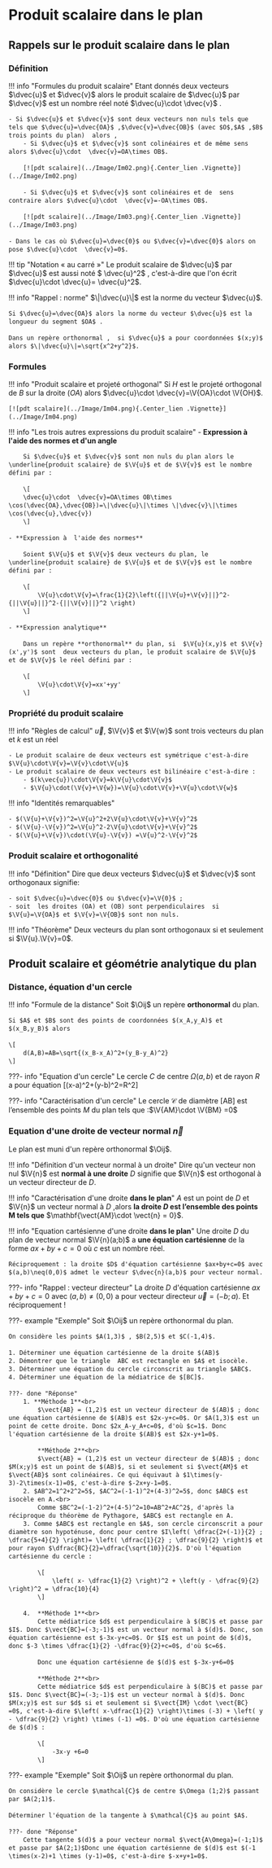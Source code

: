 # Produit scalaire dans le plan

## Rappels sur le produit scalaire dans le plan

### Définition

!!! info "Formules du produit scalaire"
    Etant donnés deux vecteurs  $\dvec{u}$ et $\dvec{v}$ alors le produit scalaire de $\dvec{u}$ par $\dvec{v}$ est un nombre réel noté $\dvec{u}\cdot  \dvec{v}$ .

    - Si $\dvec{u}$ et $\dvec{v}$ sont deux vecteurs non nuls tels que  tels que $\dvec{u}=\dvec{OA}$ ,$\dvec{v}=\dvec{OB}$ (avec $O$,$A$ ,$B$ trois points du plan)  alors ,
        - Si $\dvec{u}$ et $\dvec{v}$ sont colinéaires et de même sens alors $\dvec{u}\cdot  \dvec{v}=OA\times OB$.
        
        [![pdt scalaire](../Image/Im02.png){.Center_lien .Vignette}](../Image/Im02.png)

        - Si $\dvec{u}$ et $\dvec{v}$ sont colinéaires et de  sens contraire alors $\dvec{u}\cdot  \dvec{v}=-OA\times OB$.

        [![pdt scalaire](../Image/Im03.png){.Center_lien .Vignette}](../Image/Im03.png)

    - Dans le cas où $\dvec{u}=\dvec{0}$ ou $\dvec{v}=\dvec{0}$ alors on pose $\dvec{u}\cdot  \dvec{v}=0$.

!!! tip "Notation &laquo; au carré &raquo;"
    Le produit scalaire de $\dvec{u}$ par $\dvec{u}$ est aussi noté $ \dvec{u}^2$ , c'est-à-dire que l'on écrit $\dvec{u}\cdot \dvec{u}=   \dvec{u}^2$.

!!! info "Rappel : norme"
    $\|\dvec{u}\|$ est la norme du vecteur $\dvec{u}$.
    
    Si $\dvec{u}=\dvec{OA}$ alors la norme du vecteur $\dvec{u}$ est la longueur du segment $OA$ .
    
    Dans un repère orthonormal ,  si $\dvec{u}$ a pour coordonnées $(x;y)$ alors $\|\dvec{u}\|=\sqrt{x^2+y^2}$.

### Formules

!!! info "Produit scalaire et projeté orthogonal"
    Si $H$ est le projeté orthogonal de $B$ sur la droite $(OA)$ alors  $\dvec{u}\cdot  \dvec{v}=\V{OA}\cdot \V{OH}$.

    [![pdt scalaire](../Image/Im04.png){.Center_lien .Vignette}](../Image/Im04.png)

!!! info "Les trois  autres expressions du produit scalaire"
    - **Expression à  l'aide des normes et d'un angle**
        
        Si $\dvec{u}$ et $\dvec{v}$ sont non nuls du plan alors le \underline{produit scalaire} de $\V{u}$ et de $\V{v}$ est le nombre défini par :

        \[
        \dvec{u}\cdot  \dvec{v}=OA\times OB\times \cos(\dvec{OA},\dvec{OB})=\|\dvec{u}\|\times \|\dvec{v}\|\times \cos(\dvec{u},\dvec{v})
        \]

    - **Expression à  l'aide des normes**
        
        Soient $\V{u}$ et $\V{v}$ deux vecteurs du plan, le \underline{produit scalaire} de $\V{u}$ et de $\V{v}$ est le nombre défini par :
  
        \[
            \V{u}\cdot\V{v}=\frac{1}{2}\left({||\V{u}+\V{v}||}^2-{||\V{u}||}^2-{||\V{v}||}^2 \right)
        \]
 
    - **Expression analytique**
        
        Dans un repère **orthonormal** du plan, si  $\V{u}(x,y)$ et $\V{v}(x',y')$ sont  deux vecteurs du plan, le produit scalaire de $\V{u}$ et de $\V{v}$ le réel défini par :

        \[
            \V{u}\cdot\V{v}=xx'+yy'
        \]

### Propriété du produit scalaire

!!! info "Règles de calcul"
    $\vec{u}$, $\V{v}$ et $\V{w}$ sont trois vecteurs du plan et  $k$ est un réel

    - Le produit scalaire de deux vecteurs est symétrique c'est-à-dire $\V{u}\cdot\V{v}=\V{v}\cdot\V{u}$
    - Le produit scalaire de deux vecteurs est bilinéaire c'est-à-dire :
        - $(k\vec{u})\cdot\V{v}=k\V{u}\cdot\V{v}$
        - $\V{u}\cdot(\V{v}+\V{w})=\V{u}\cdot\V{v}+\V{u}\cdot\V{w}$

!!! info "Identités remarquables"

    - $(\V{u}+\V{v})^2=\V{u}^2+2\V{u}\cdot\V{v}+\V{v}^2$
    - $(\V{u}-\V{v})^2=\V{u}^2-2\V{u}\cdot\V{v}+\V{v}^2$
    - $(\V{u}+\V{v})\cdot(\V{u}-\V{v}) =\V{u}^2-\V{v}^2$

### Produit scalaire et orthogonalité

!!! info "Définition"
    Dire que deux vecteurs $\dvec{u}$ et $\dvec{v}$ sont orthogonaux signifie:
    
    - soit $\dvec{u}=\dvec{0}$ ou $\dvec{v}=\V{0}$ ;
    - soit  les droites (OA) et (OB) sont perpendiculaires  si $\V{u}=\V{OA}$ et $\V{v}=\V{OB}$ sont non nuls.

!!! info "Théorème"
    Deux vecteurs du plan  sont orthogonaux  si et seulement si $\V{u}.\V{v}=0$.

## Produit scalaire et géométrie analytique du plan

### Distance, équation d'un cercle

!!! info "Formule de la distance"
    Soit $\Oij$ un repère **orthonormal** du plan.
    
    Si $A$ et $B$ sont des points de coordonnées $(x_A,y_A)$ et $(x_B,y_B)$ alors 
    
    \[
        d(A,B)=AB=\sqrt{(x_B-x_A)^2+(y_B-y_A)^2}
    \]

???- info "Equation d'un cercle"
    Le cercle $C$ de centre $\Omega (a ,b)$ et de rayon $R$ a pour équation \[(x-a)^2+(y-b)^2=R^2\]

???- info "Caractérisation d'un cercle"
    Le cercle $\mathcal{C}$   de diamètre [AB] est l’ensemble des points $M$ du plan tels que :$\V{AM}\cdot \V{BM} =0$

### Equation d'une droite de vecteur normal $\vec{n}$

Le plan est muni d'un repère orthonormal $\Oij$.

!!! info "Définition d'un vecteur normal à un droite"
    Dire qu'un vecteur non nul $\V{n}$ est **normal à une droite** $D$ signifie que $\V{n}$ est
    orthogonal à un vecteur directeur de $D$.

!!! info "Caractérisation d'une droite **dans le plan**"
    $A$ est un point de $D$ et  $\V{n}$ un vecteur normal à $D$  ,alors **la droite $D$ est l’ensemble des points M tels que** $\mathbf{\vect{AM}\cdot \vect{n} = 0}$.

!!! info "Equation cartésienne d'une droite **dans le plan**"
    Une  droite $D$ du plan de vecteur normal $\V{n}(a;b)$ a **une équation cartésienne** de la forme $ax+by+c=0$ où $c$ est un nombre réel.

    Réciproquement : la droite $D$ d'équation cartésienne $ax+by+c=0$ avec $(a,b)\neq(0,0)$ admet le vecteur $\dvec{n}(a,b)$ pour vecteur normal.

???- info "Rappel : vecteur directeur"
    La droite $D$ d'équation cartésienne $ax+by+c=0$ avec $(a,b)\neq(0,0)$ a pour vecteur directeur $\vec{u}=(-b;a)$. Et réciproquement !

???- example "Exemple"
    Soit $\Oij$ un repère orthonormal du plan.
    
    On considère les points $A(1,3)$ , $B(2,5)$ et $C(-1,4)$.

    1. Déterminer une équation cartésienne de la droite $(AB)$ 
    2. Démontrer que le triangle  ABC est rectangle en $A$ et isocèle.
    3. Déterminer une équation du cercle circonscrit au triangle $ABC$.
    4. Déterminer une équation de la médiatrice de $[BC]$.

    ???- done "Réponse"
        1. **Méthode 1**<br>
            $\vect{AB} = (1,2)$ est un vecteur directeur de $(AB)$ ; donc une équation cartésienne de $(AB)$ est $2x-y+c=0$. Or $A(1,3)$ est un point de cette droite. Donc $2x_A-y_A+c=0$, d'où $c=1$. Donc l'équation cartésienne de la droite $(AB)$ est $2x-y+1=0$.

            **Méthode 2**<br>
            $\vect{AB} = (1,2)$ est un vecteur directeur de $(AB)$ ; donc $M(x;y)$ est un point de $(AB)$, si et seulement si $\vect{AM}$ et $\vect{AB}$ sont colinéaires. Ce qui équivaut à $1\times(y-3)-2\times(x-1)=0$, c'est-à-dire $-2x+y-1=0$.
        2. $AB^2=1^2+2^2=5$, $AC^2=(-1-1)^2+(4-3)^2=5$, donc $ABC$ est isocèle en A.<br>
            Comme $BC^2=(-1-2)^2+(4-5)^2=10=AB^2+AC^2$, d'après la réciproque du théorème de Pythagore, $ABC$ est rectangle en A.
        3. Comme $ABC$ est rectangle en $A$, son cercle circonscrit a pour diamètre son hypoténuse, donc pour centre $I\left( \dfrac{2+(-1)}{2} ; \dfrac{5+4}{2} \right)= \left( \dfrac{1}{2} ; \dfrac{9}{2} \right)$ et pour rayon $\dfrac{BC}{2}=\dfrac{\sqrt{10}}{2}$. D'où l'équation cartésienne du cercle :
            
            \[
                \left( x- \dfrac{1}{2} \right)^2 + \left(y - \dfrac{9}{2} \right)^2 = \dfrac{10}{4}
            \]

        4.  **Méthode 1**<br>
            Cette médiatrice $d$ est perpendiculaire à $(BC)$ et passe par $I$. Donc $\vect{BC}=(-3;-1)$ est un vecteur normal à $(d)$. Donc, son équation cartésienne est $-3x-y+c=0$. Or $I$ est un point de $(d)$, donc $-3 \times \dfrac{1}{2} -\dfrac{9}{2}+c=0$, d'où $c=6$.

            Donc une équation cartésienne de $(d)$ est $-3x-y+6=0$
            
            **Méthode 2**<br>
            Cette médiatrice $d$ est perpendiculaire à $(BC)$ et passe par $I$. Donc $\vect{BC}=(-3;-1)$ est un vecteur normal à $(d)$. Donc $M(x;y)$ est sur $d$ si et seulement si $\vect{IM} \cdot \vect{BC} =0$, c'est-à-dire $\left( x-\dfrac{1}{2} \right)\times (-3) + \left( y - \dfrac{9}{2} \right) \times (-1) =0$. D'où une équation cartésienne de $(d)$ :
            
            \[
                -3x-y +6=0
            \]

???- example "Exemple"
    Soit $\Oij$ un repère orthonormal du plan.
    
    On considère le cercle $\mathcal{C}$ de centre $\Omega (1;2)$ passant par $A(2;1)$.
    
    Déterminer l'équation de la tangente à $\mathcal{C}$ au point $A$.

    ???- done "Réponse"
        Cette tangente $(d)$ a pour vecteur normal $\vect{A\Omega}=(-1;1)$ et passe par $A(2;1)$Donc une équation cartésienne de $(d)$ est $(-1 \times(x-2)+1 \times (y-1)=0$, c'est-à-dire $-x+y+1=0$.
